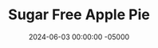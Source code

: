 ---
layout: post
title:  "Sugar Free Apple Pie"
date:   2024-06-03 00:00:00 -05000
categories: 
- Recipes
- Healthier Dessert
permalink: /recipes/apple-pie
image: /assets/Food/Healthier Dessert/Apple Pie/apple-pie-cover.jpg
ing: applepie-ing
facts: applepie-facts
section1: Crust
start2: Apple, gala
section2: Filling
start3: 
section3: 
start4: 
section4: 
start5: 
section5: 
Prep: 15
Rest: 
Cook: 60
Source1: 
Source2: 
whisk: https://s.samsungfood.com/gg22e
tags: 
- apple pie
- sugar free
- gluten free
- apples
- gala apple
- syrup
- cinnamon
- nutmeg
- ginger
- cloves
- allspice
- pie crust
- fall
- oatmeal
- oats
- oat flour
- coconut oil
- melted coconut oil
- extra virgin coconut oil
- cornstarch
Description: Apple Pie might be one of my all time favorite desserts. I love the combination of apples and cinnamon; fruit based desserts are seriously underrated. Here is my healthy take on it, which is gluten free, sugar free, nut free, and vegan. It's a delicious and healthy treat that is perfectly sweet from the apples and has a great nutty flavor from the oat flour crust
Instructions: 
- Preheat your oven to 325F and take out an 8" circular pan<br><br>

- In a large bowl, mix together the crust ingredients (oat flour, sweetener, melted coconut oil, vanilla, cinnamon, ginger, nutmeg, and salt) until fully combined. The mix should be a little dry, but come together if you press it with your hands<br><br>

- Press the pie crust evenly into your pan, bringing the crust up the sides (if you can, I didn't have enough here) and making sure everything is as packed as possible. Optionally, reserve some crust for a topping (if you have enough)<br><br>
- <center><img src="/assets/Food/Healthier Dessert/Apple Pie/apple-pie-3.jpg" alt="" class="instruction-image"></center><br>

- Blind bake the pie shell for 10 minutes at 325F. Refrigerate to cool as you prepare the filling<br><br>

- Wash your apples (don't peel them!), thinly slice (about 1/4-1/2 inch thick), and add to a large bowl. Add in the rest of the filling ingredients, and mix until fully combined - sweetener, cornstarch, lemon juice, cinnamon, nutmeg, ginger, allspice, cloves, and salt<br><br>

- Increase your oven temperature to 350F, and add the filling to the pie crust. Evenly spread out the apples, and top with any remaining crust mix for a crumble topping<br><br>
- <center><img src="/assets/Food/Healthier Dessert/Apple Pie/apple-pie-6.jpg" alt="" class="instruction-image"></center><br>

- Cover with aluminum foil, and bake for about 60 minutes at 350F, until the apples are tender, soft, and syrupy, but not mushy<br><br>
- <center><img src="/assets/Food/Healthier Dessert/Apple Pie/apple-pie-7.jpg" alt="" class="instruction-image"></center><br>

- Allow to cool totally in the fridge before slicing. Serve either warm or cold<br><br>
- <center><img src="/assets/Food/Healthier Dessert/Apple Pie/apple-pie-8.jpg" alt="" class="instruction-image"></center>
---